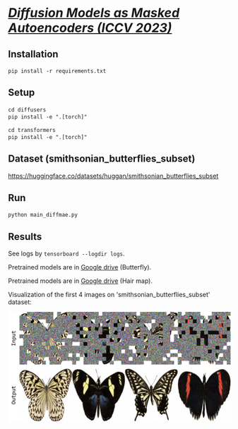 # [*Diffusion Models as Masked Autoencoders (ICCV 2023)*](https://openaccess.thecvf.com/content/ICCV2023/papers/Wei_Diffusion_Models_as_Masked_Autoencoders_ICCV_2023_paper.pdf)


## Installation
```
pip install -r requirements.txt
```

## Setup
```
cd diffusers
pip install -e ".[torch]"
```
```
cd transformers
pip install -e ".[torch]"
```

## Dataset (smithsonian_butterflies_subset)
https://huggingface.co/datasets/huggan/smithsonian_butterflies_subset

## Run
```
python main_diffmae.py
```

## Results
See logs by `tensorboard --logdir logs`.

Pretrained models are in [Google drive](https://drive.google.com/file/d/155iNeXy5yDL5ClXBhTT0lmJgeKQ7dVVo/view?usp=drive_link) (Butterfly).

Pretrained models are in [Google drive](https://drive.google.com/file/d/1vqN8mfKLfRJwa0P0xNnNpNAgerERnGMJ/view?usp=drive_link) (Hair map).

Visualization of the first 4 images on 'smithsonian_butterflies_subset' dataset:

![avatar](fig/butterfly_results.png)
